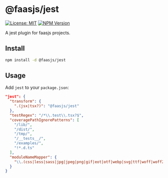 # @faasjs/jest

[![License: MIT](https://img.shields.io/npm/l/@faasjs/jest.svg)](https://github.com/faasjs/faasjs/blob/main/packages/faasjs/jest/LICENSE)
[![NPM Version](https://img.shields.io/npm/v/@faasjs/jest.svg)](https://www.npmjs.com/package/@faasjs/jest)

A jest plugin for faasjs projects.

## Install

```sh
npm install -d @faasjs/jest
```

## Usage

Add `jest` to your `package.json`:

```json
"jest": {
  "transform": {
    ".(jsx|tsx?)": "@faasjs/jest"
  },
  "testRegex": "/*\\.test\\.tsx?$",
  "coveragePathIgnorePatterns": [
    "/lib/",
    "/dist/",
    "/tmp/",
    "/__tests__/",
    "/examples/",
    "!*.d.ts"
  ],
  "moduleNameMapper": {
    "\\.(css|less|sass|jpg|jpeg|png|gif|eot|otf|webp|svg|ttf|woff|woff2|mp4|webm|wav|mp3|m4a|aac|oga)$": "@faasjs/jest"
  }
}
```
